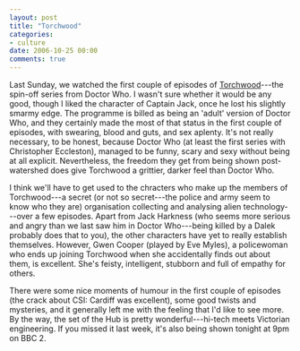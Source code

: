 ```yaml
---
layout: post
title: "Torchwood"
categories:
- culture
date: 2006-10-25 00:00
comments: true
---
```


<p>Last Sunday, we watched the first couple of episodes of <a href="http://www.bbc.co.uk/torchwood/">Torchwood</a>---the spin-off series from Doctor Who. I wasn't sure whether it would be any good, though I liked the character of Captain Jack, once he lost his slightly smarmy edge. The programme is billed as being an 'adult' version of Doctor Who, and they certainly made the most of that status in the first couple of episodes, with swearing, blood and guts, and sex aplenty. It's not really necessary, to be honest, because Doctor Who (at least the first series with Christopher Eccleston), managed to be funny, scary and sexy without being at all explicit. Nevertheless, the freedom they get from being shown post-watershed does give Torchwood a grittier, darker feel than Doctor Who.</p>

<p>I think we'll have to get used to the chracters who make up the members of Torchwood---a secret (or not so secret---the police and army seem to know who they are) organisation collecting and analysing alien technology---over a few episodes. Apart from Jack Harkness (who seems more serious and angry than we last saw him in Doctor Who---being killed by a Dalek probably does that to you), the other characters have yet to really establish themselves. However, Gwen Cooper (played by Eve Myles), a policewoman who ends up joining Torchwood when she accidentally finds out about them, is excellent. She's feisty, intelligent, stubborn and full of empathy for others.</p>

<p>There were some nice moments of humour in the first couple of episodes (the crack about CSI: Cardiff was excellent), some good twists and mysteries, and it generally left me with the feeling that I'd like to see more. By the way, the set of the Hub is pretty wonderful---hi-tech meets Victorian engineering. If you missed it last week, it's also being shown tonight at 9pm on BBC 2.</p>



